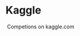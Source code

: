 # Kaggle
<img src="https://komarev.com/ghpvc/?username=your-github-Nanobelka&style=flat-square&color=grey" alt=""/>
Competions on kaggle.com
